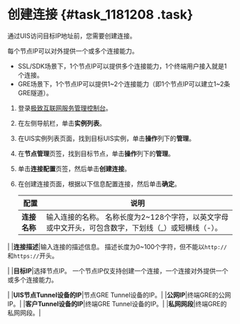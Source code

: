 # 创建连接 {#task_1181208 .task}

通过UIS访问目标IP地址前，您需要创建连接。

每个节点IP可以对外提供一个或多个连接能力。

-   SSL/SDK场景下，1个节点IP可以提供多个连接能力，1个终端用户接入就是1个连接。
-   GRE场景下，1个节点IP可以提供1~2个连接能力（即1个节点IP可以建立1~2条GRE隧道）。

1.  登录[极致互联网服务管理控制台](https://pre-uis.console.aliyun.com)。
2.  在左侧导航栏，单击**实例列表**。
3.  在UIS实例列表页面，找到目标UIS实例，单击**操作**列下的**管理**。
4.  在**节点管理**页签，找到目标节点，单击**操作**列下的**管理**。
5.  单击**连接配置**页签，然后单击**创建连接**。
6.  在创建连接页面，根据以下信息配置连接，然后单击**确定**。 

    |配置|说明|
    |--|--|
    |**连接名称**|输入连接的名称。 名称长度为2~128个字符，以英文字母或中文开头，可包含数字，下划线（\_）或短横线（-）。

 |
    |**连接描述**|输入连接的描述信息。 描述长度为0~100个字符，但不能以`http://`和`https://`开头。

 |
    |**目标IP**|选择节点IP。 一个节点IP仅支持创建一个连接，一个连接对外提供一个或多个连接能力。

 |
    |**UIS节点Tunnel设备的IP**|节点GRE Tunnel设备的IP。|
    |**公网IP**|终端GRE的公网IP。|
    |**客户Tunnel设备的IP**|终端GRE Tunnel设备的IP。|
    |**私网网段**|终端GRE的私网网段。|


